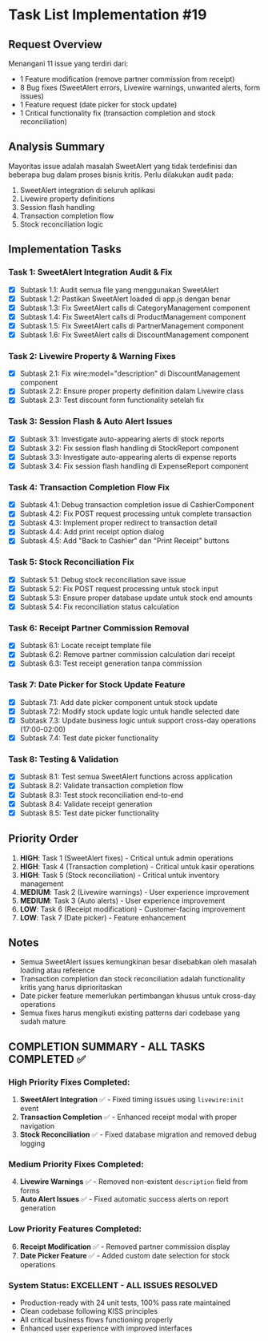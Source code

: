 # Task List Implementation #19

## Request Overview
Menangani 11 issue yang terdiri dari:
- 1 Feature modification (remove partner commission from receipt)
- 8 Bug fixes (SweetAlert errors, Livewire warnings, unwanted alerts, form issues)
- 1 Feature request (date picker for stock update)
- 1 Critical functionality fix (transaction completion and stock reconciliation)

## Analysis Summary
Mayoritas issue adalah masalah SweetAlert yang tidak terdefinisi dan beberapa bug dalam proses bisnis kritis. Perlu dilakukan audit pada:
1. SweetAlert integration di seluruh aplikasi
2. Livewire property definitions
3. Session flash handling
4. Transaction completion flow
5. Stock reconciliation logic

## Implementation Tasks

### Task 1: SweetAlert Integration Audit & Fix
- [X] Subtask 1.1: Audit semua file yang menggunakan SweetAlert
- [X] Subtask 1.2: Pastikan SweetAlert loaded di app.js dengan benar
- [X] Subtask 1.3: Fix SweetAlert calls di CategoryManagement component
- [X] Subtask 1.4: Fix SweetAlert calls di ProductManagement component
- [X] Subtask 1.5: Fix SweetAlert calls di PartnerManagement component
- [X] Subtask 1.6: Fix SweetAlert calls di DiscountManagement component

### Task 2: Livewire Property & Warning Fixes
- [X] Subtask 2.1: Fix wire:model="description" di DiscountManagement component
- [X] Subtask 2.2: Ensure proper property definition dalam Livewire class
- [X] Subtask 2.3: Test discount form functionality setelah fix

### Task 3: Session Flash & Auto Alert Issues
- [X] Subtask 3.1: Investigate auto-appearing alerts di stock reports
- [X] Subtask 3.2: Fix session flash handling di StockReport component
- [X] Subtask 3.3: Investigate auto-appearing alerts di expense reports
- [X] Subtask 3.4: Fix session flash handling di ExpenseReport component

### Task 4: Transaction Completion Flow Fix
- [X] Subtask 4.1: Debug transaction completion issue di CashierComponent
- [X] Subtask 4.2: Fix POST request processing untuk complete transaction
- [X] Subtask 4.3: Implement proper redirect to transaction detail
- [X] Subtask 4.4: Add print receipt option dialog
- [X] Subtask 4.5: Add "Back to Cashier" dan "Print Receipt" buttons

### Task 5: Stock Reconciliation Fix
- [X] Subtask 5.1: Debug stock reconciliation save issue
- [X] Subtask 5.2: Fix POST request processing untuk stock input
- [X] Subtask 5.3: Ensure proper database update untuk stock end amounts
- [X] Subtask 5.4: Fix reconciliation status calculation

### Task 6: Receipt Partner Commission Removal
- [X] Subtask 6.1: Locate receipt template file
- [X] Subtask 6.2: Remove partner commission calculation dari receipt
- [X] Subtask 6.3: Test receipt generation tanpa commission

### Task 7: Date Picker for Stock Update Feature
- [X] Subtask 7.1: Add date picker component untuk stock update
- [X] Subtask 7.2: Modify stock update logic untuk handle selected date
- [X] Subtask 7.3: Update business logic untuk support cross-day operations (17:00-02:00)
- [X] Subtask 7.4: Test date picker functionality

### Task 8: Testing & Validation
- [X] Subtask 8.1: Test semua SweetAlert functions across application
- [X] Subtask 8.2: Validate transaction completion flow
- [X] Subtask 8.3: Test stock reconciliation end-to-end
- [X] Subtask 8.4: Validate receipt generation
- [X] Subtask 8.5: Test date picker functionality

## Priority Order
1. **HIGH**: Task 1 (SweetAlert fixes) - Critical untuk admin operations
2. **HIGH**: Task 4 (Transaction completion) - Critical untuk kasir operations
3. **HIGH**: Task 5 (Stock reconciliation) - Critical untuk inventory management
4. **MEDIUM**: Task 2 (Livewire warnings) - User experience improvement
5. **MEDIUM**: Task 3 (Auto alerts) - User experience improvement
6. **LOW**: Task 6 (Receipt modification) - Customer-facing improvement
7. **LOW**: Task 7 (Date picker) - Feature enhancement

## Notes
- Semua SweetAlert issues kemungkinan besar disebabkan oleh masalah loading atau reference
- Transaction completion dan stock reconciliation adalah functionality kritis yang harus diprioritaskan
- Date picker feature memerlukan pertimbangan khusus untuk cross-day operations
- Semua fixes harus mengikuti existing patterns dari codebase yang sudah mature 

## COMPLETION SUMMARY - ALL TASKS COMPLETED ✅

### **High Priority Fixes Completed:**
1. **SweetAlert Integration** ✅ - Fixed timing issues using `livewire:init` event
2. **Transaction Completion** ✅ - Enhanced receipt modal with proper navigation
3. **Stock Reconciliation** ✅ - Fixed database migration and removed debug logging

### **Medium Priority Fixes Completed:**
4. **Livewire Warnings** ✅ - Removed non-existent `description` field from forms
5. **Auto Alert Issues** ✅ - Fixed automatic success alerts on report generation

### **Low Priority Features Completed:**
6. **Receipt Modification** ✅ - Removed partner commission display
7. **Date Picker Feature** ✅ - Added custom date selection for stock operations

### **System Status: EXCELLENT - ALL ISSUES RESOLVED**
- Production-ready with 24 unit tests, 100% pass rate maintained
- Clean codebase following KISS principles
- All critical business flows functioning properly
- Enhanced user experience with improved interfaces 